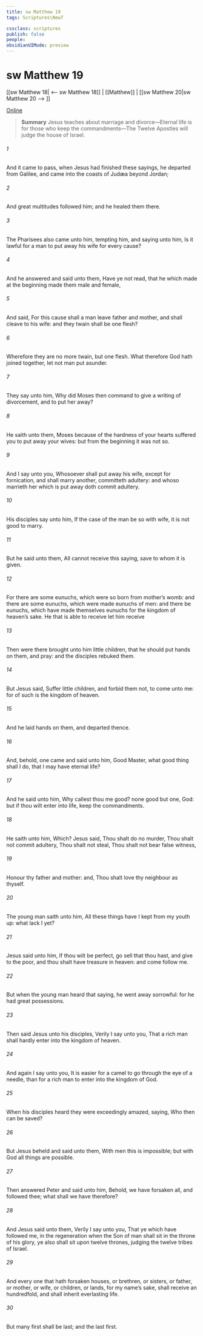 ```yaml
---
title: sw Matthew 19
tags: Scriptures\NewT

cssclass: scriptures
publish: false
people:
obsidianUIMode: preview
---
```


# sw Matthew 19
[[sw Matthew 18| <-- sw Matthew 18]] | [[Matthew]] | [[sw Matthew 20|sw Matthew 20 --> ]]

[Online](https://churchofjesuschrist.org/study/scriptures/nt/matt/19?lang=eng)

> __Summary__
Jesus teaches about marriage and divorce—Eternal life is for those who keep the commandments—The Twelve Apostles will judge the house of Israel.

###### 1 
And it came to pass,  when Jesus had finished these sayings, he departed from Galilee, and came into the coasts of Judæa beyond Jordan;

###### 2 
And great multitudes followed him; and he healed them there.

###### 3 
The Pharisees also came unto him, tempting him, and saying unto him, Is it lawful for a man to put away his wife for every cause?

###### 4 
And he answered and said unto them, Have ye not read, that he which made  at the beginning made them male and female,

###### 5 
And said, For this cause shall a man leave father and mother, and shall cleave to his wife: and they twain shall be one flesh?

###### 6 
Wherefore they are no more twain, but one flesh. What therefore God hath joined together, let not man put asunder.

###### 7 
They say unto him, Why did Moses then command to give a writing of divorcement, and to put her away?

###### 8 
He saith unto them, Moses because of the hardness of your hearts suffered you to put away your wives: but from the beginning it was not so.

###### 9 
And I say unto you, Whosoever shall put away his wife, except  for fornication, and shall marry another, committeth adultery: and whoso marrieth her which is put away doth commit adultery.

###### 10 
His disciples say unto him, If the case of the man be so with  wife, it is not good to marry.

###### 11 
But he said unto them, All  cannot receive this saying, save  to whom it is given.

###### 12 
For there are some eunuchs, which were so born from  mother’s womb: and there are some eunuchs, which were made eunuchs of men: and there be eunuchs, which have made themselves eunuchs for the kingdom of heaven’s sake. He that is able to receive  let him receive 

###### 13 
Then were there brought unto him little children, that he should put  hands on them, and pray: and the disciples rebuked them.

###### 14 
But Jesus said, Suffer little children, and forbid them not, to come unto me: for of such is the kingdom of heaven.

###### 15 
And he laid  hands on them, and departed thence.

###### 16 
And, behold, one came and said unto him, Good Master, what good thing shall I do, that I may have eternal life?

###### 17 
And he said unto him, Why callest thou me good?  none good but one,  God: but if thou wilt enter into life, keep the commandments.

###### 18 
He saith unto him, Which? Jesus said, Thou shalt do no murder, Thou shalt not commit adultery, Thou shalt not steal, Thou shalt not bear false witness,

###### 19 
Honour thy father and  mother: and, Thou shalt love thy neighbour as thyself.

###### 20 
The young man saith unto him, All these things have I kept from my youth up: what lack I yet?

###### 21 
Jesus said unto him, If thou wilt be perfect, go  sell that thou hast, and give to the poor, and thou shalt have treasure in heaven: and come  follow me.

###### 22 
But when the young man heard that saying, he went away sorrowful: for he had great possessions.

###### 23 
Then said Jesus unto his disciples, Verily I say unto you, That a rich man shall hardly enter into the kingdom of heaven.

###### 24 
And again I say unto you, It is easier for a camel to go through the eye of a needle, than for a rich man to enter into the kingdom of God.

###### 25 
When his disciples heard  they were exceedingly amazed, saying, Who then can be saved?

###### 26 
But Jesus beheld  and said unto them, With men this is impossible; but with God all things are possible.

###### 27 
Then answered Peter and said unto him, Behold, we have forsaken all, and followed thee; what shall we have therefore?

###### 28 
And Jesus said unto them, Verily I say unto you, That ye which have followed me, in the regeneration when the Son of man shall sit in the throne of his glory, ye also shall sit upon twelve thrones, judging the twelve tribes of Israel.

###### 29 
And every one that hath forsaken houses, or brethren, or sisters, or father, or mother, or wife, or children, or lands, for my name’s sake, shall receive an hundredfold, and shall inherit everlasting life.

###### 30 
But many  first shall be last; and the last  first.

